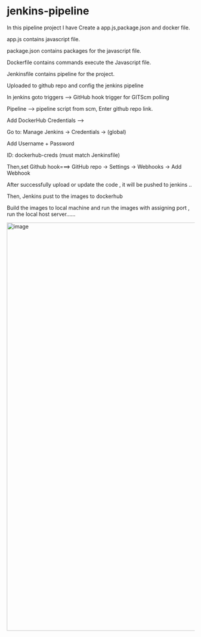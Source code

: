 # jenkins-pipeline

In this pipeline project I have Create a app.js,package.json and docker file.

app.js contains javascript file.

package.json contains packages for the javascript file.

Dockerfile contains commands execute the Javascript file.

Jenkinsfile contains pipeline for the project.

Uploaded to github repo and config the jenkins pipeline 


In jenkins goto triggers --> GitHub hook trigger for GITScm polling

Pipeline --> pipeline script from scm, Enter github repo link.

Add DockerHub Credentials -->

Go to: Manage Jenkins → Credentials → (global)

Add Username + Password

ID: dockerhub-creds (must match Jenkinsfile)


Then,set Github hook===> GitHub repo → Settings → Webhooks → Add Webhook

After successfully upload or update the code , it will be pushed to jenkins ..

Then, Jenkins pust to the images to dockerhub 

Build the images to local machine and run the images with assigning port , run the local host server......


<img width="1464" height="1092" alt="image" src="https://github.com/user-attachments/assets/1a6eaaf7-f7b7-4f6b-84ba-cd975e7c03ff" />




